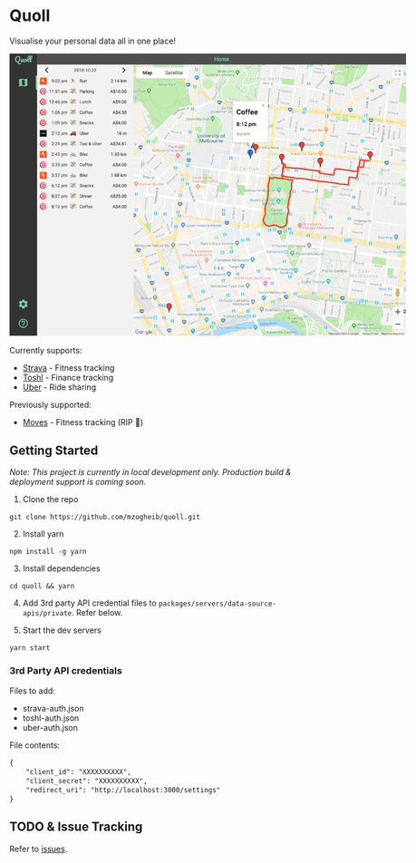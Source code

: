 # Quoll
Visualise your personal data all in one place!

<img src="screenshot.png" alt="screenshot" style="max-width: 700px"/>

Currently supports:

* [Strava](https://www.strava.com) - Fitness tracking
* [Toshl](https://toshl.com) - Finance tracking
* [Uber](https://www.uber.com) - Ride sharing

Previously supported:
* [Moves](https://www.moves-app.com/) - Fitness tracking (RIP 🙏)

## Getting Started
_Note: This project is currently in local development only. Production build & deployment support is coming soon._
1. Clone the repo
```
git clone https://github.com/mzogheib/quoll.git
```
2. Install yarn
```
npm install -g yarn
```
3. Install dependencies
```
cd quoll && yarn
```
4. Add 3rd party API credential files to `packages/servers/data-source-apis/private`. Refer below.

5. Start the dev servers
```
yarn start
```
### 3rd Party API credentials
Files to add:
* strava-auth.json
* toshl-auth.json
* uber-auth.json

File contents:
```
{
    "client_id": "XXXXXXXXXX",
    "client_secret": "XXXXXXXXXX",
    "redirect_uri": "http://localhost:3000/settings"
}
```

## TODO & Issue Tracking
Refer to [issues](https://github.com/mzogheib/quoll/issues).